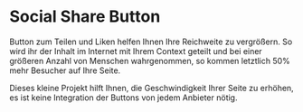 # Social Share Button

Button zum Teilen und Liken helfen Ihnen Ihre Reichweite zu vergrößern. So wird ihr der Inhalt im Internet mit Ihrem Context geteilt und bei einer größeren Anzahl von Menschen wahrgenommen, so kommen letztlich 50% mehr Besucher auf Ihre Seite.

Dieses kleine Projekt hilft Ihnen, die Geschwindigkeit Ihrer Seite zu erhöhen, es ist keine Integration der Buttons von jedem Anbieter nötig.